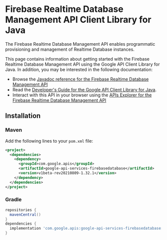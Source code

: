 # Firebase Realtime Database Management API Client Library for Java

The Firebase Realtime Database Management API enables programmatic provisioning and management of Realtime Database instances.

This page contains information about getting started with the Firebase Realtime Database Management API
using the Google API Client Library for Java. In addition, you may be interested
in the following documentation:

* Browse the [Javadoc reference for the Firebase Realtime Database Management API][javadoc]
* Read the [Developer's Guide for the Google API Client Library for Java][google-api-client].
* Interact with this API in your browser using the [APIs Explorer for the Firebase Realtime Database Management API][api-explorer]

## Installation

### Maven

Add the following lines to your `pom.xml` file:

```xml
<project>
  <dependencies>
    <dependency>
      <groupId>com.google.apis</groupId>
      <artifactId>google-api-services-firebasedatabase</artifactId>
      <version>v1beta-rev20210809-1.32.1</version>
    </dependency>
  </dependencies>
</project>
```

### Gradle

```gradle
repositories {
  mavenCentral()
}
dependencies {
  implementation 'com.google.apis:google-api-services-firebasedatabase:v1beta-rev20210809-1.32.1'
}
```

[javadoc]: https://googleapis.dev/java/google-api-services-firebasedatabase/latest/index.html
[google-api-client]: https://github.com/googleapis/google-api-java-client/
[api-explorer]: https://developers.google.com/apis-explorer/#p/firebasedatabase/v1/
